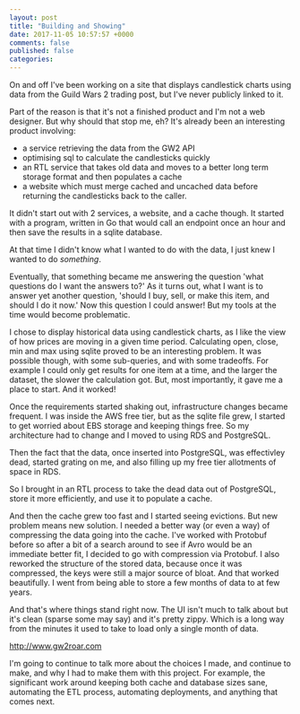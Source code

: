 ```yaml
---
layout: post
title: "Building and Showing"
date: 2017-11-05 10:57:57 +0000
comments: false
published: false
categories: 
---
```


On and off I've been working on a site that displays candlestick charts using data from the Guild Wars 2 trading post, but I've never publicly linked to it. 

Part of the reason is that it's not a finished product and I'm not a web designer. But why should that stop me, eh? It's already been an interesting product involving:
 - a service retrieving the data from the GW2 API
 - optimising sql to calculate the candlesticks quickly
 - an RTL service that takes old data and moves to a better long term storage format and then populates a cache
 - a website which must merge cached and uncached data before returning the candlesticks back to the caller.

It didn't start out with 2 services, a website, and a cache though. It started with a program, written in Go that would call an endpoint once an hour and then save the results in a sqlite database.

At that time I didn't know what I wanted to do with the data, I just knew I wanted to do *something*.

Eventually, that something became me answering the question 'what questions do I want the answers to?' As it turns out, what I want is to answer yet another question, 'should I buy, sell, or make this item, and should I do it now.' Now this question I could answer! But my tools at the time would become problematic.

I chose to display historical data using candlestick charts, as I like the view of how prices are moving in a given time period. Calculating open, close, min and max using sqlite proved to be an interesting problem. It was possible though, with some sub-queries, and with some tradeoffs. For example I could only get results for one item at a time, and the larger the dataset, the slower the calculation got. But, most importantly, it gave me a place to start. And it worked! 

Once the requirements started shaking out, infrastructure changes became frequent. I was inside the AWS free tier, but as the sqlite file grew, I started to get worried about EBS storage and keeping things free. So my architecture had to change and I moved to using RDS and PostgreSQL.

Then the fact that the data, once inserted into PostgreSQL, was effectivley dead, started grating on me, and also filling up my free tier allotments of space in RDS.

So I brought in an RTL process to take the dead data out of PostgreSQL, store it more efficiently, and use it to populate a cache.

And then the cache grew too fast and I started seeing evictions. But new problem means new solution. I needed a better way (or even a way) of compressing the data going into the cache. I've worked with Protobuf before so after a bit of a search around to see if Avro would be an immediate better fit, I decided to go with compression via Protobuf. I also reworked the structure of the stored data, because once it was compressed, the keys were still a major source of bloat. And that worked beautifully. I went from being able to store a few months of data to at few years.

And that's where things stand right now. The UI isn't much to talk about but it's clean (sparse some may say) and it's pretty zippy. Which is a long way from the minutes it used to take to load only a single month of data.

http://www.gw2roar.com

I'm going to continue to talk more about the choices I made, and continue to make, and why I had to make them with this project. For example, the significant work around keeping both cache and database sizes sane, automating the ETL process, automating deployments, and anything that comes next.
